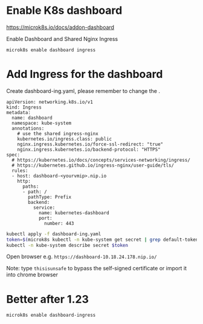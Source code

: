 
# Enable K8s dashboard

https://microk8s.io/docs/addon-dashboard

Enable Dashboard and Shared Nginx Ingress

```bash
microk8s enable dashboard ingress
```

# Add Ingress for the dashboard

Create dashboard-ing.yaml, please remember to change the <yourvmip>.

```yamlhttps://dashboard-10.18.24.178.nip.io/
apiVersion: networking.k8s.io/v1
kind: Ingress
metadata:
  name: dashboard
  namespace: kube-system
  annotations:
    # use the shared ingress-nginx
    kubernetes.io/ingress.class: public
    nginx.ingress.kubernetes.io/force-ssl-redirect: "true"
    nginx.ingress.kubernetes.io/backend-protocol: "HTTPS"
spec:
  # https://kubernetes.io/docs/concepts/services-networking/ingress/
  # https://kubernetes.github.io/ingress-nginx/user-guide/tls/
  rules:
  - host: dashboard-<yourvmip>.nip.io
    http:
      paths:
      - path: /
        pathType: Prefix
        backend:                                                                                                                
          service:
            name: kubernetes-dashboard
            port:
              number: 443
```

```bash
kubectl apply -f dashboard-ing.yaml
token=$(microk8s kubectl -n kube-system get secret | grep default-token | cut -d " " -f1)
kubectl -n kube-system describe secret $token
```

Open browser e.g. `https://dashboard-10.18.24.178.nip.io/`

Note: type `thisisunsafe` to bypass the self-signed certificate or import it into chrome browser

# Better after 1.23

```bash
microk8s enable dashboard-ingress 
```
